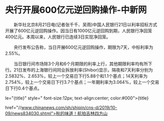 # 央行开展600亿元逆回购操作-中新网

　　新华社北京8月21日电(记者张千千、吴雨)中国人民银行21日以利率招标方式开展了600亿元逆回购操作。因当日有1000亿元逆回购到期，人民银行净回笼400亿元。本周以来，人民银行已连续3日实现净回笼。

　　央行发布公告称，当日开展600亿元逆回购操作，期限为7天，中标利率为2.55%。

　　当日银行间市场除3个月和6个月期限的利率上行，其他期限利率均有所下行。21日发布的上海银行间同业拆放利率(Shibor)显示，隔夜和7天利率分别为2.5832%、2.653%，较上一个交易日下行5.88个和1.1个基点；14天利率为2.754%，较上一个交易日下行3.7个基点；一年期利率为3.064%，较上一个交易日下行0.4个基点。

le="{title}" style=" font-size:12px; text-align:center; color:#000">{title}

href="//www.chinanews.com/sh/shipin/cns-d/2019/10-09/news834030.shtml">秋的味道！航拍吉林四方山
